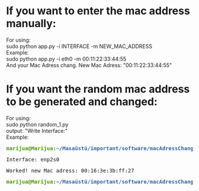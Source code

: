 <h1>If you want to enter the mac address manually:</h1>
For using:<br>
sudo python app.py -i INTERFACE -m NEW_MAC_ADDRESS<br>
Example:<br>
sudo python app.py -i eth0 -m 00:11:22:33:44:55<br>
And your Mac Adress chang. New Mac Adress: "00:11:22:33:44:55"<br>
<h1>If you want the random mac address to be generated and changed:</h1>
For using:<br>
sudo python random_1.py<br>
output: "Write Interface:"<br>
Example:<br>
<pre><font color="#4E9A06"><b>marijua@Marijua</b></font>:<font color="#3465A4"><b>~/Masaüstü/important/software/macAdressChanger</b></font>$ sudo python3 random_1.py</pre>
<pre>Interface: enp2s0</pre>
<pre>Worked! new Mac adress: 00:16:3e:3b:ff:27</pre>
<pre><font color="#4E9A06"><b>marijua@Marijua</b></font>:<font color="#3465A4"><b>~/Masaüstü/important/software/macAdressChanger</b></font>$ ^C
</pre>

